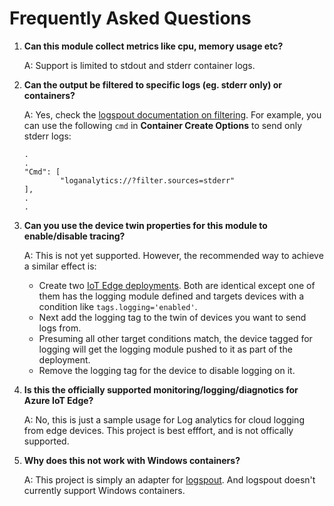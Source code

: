 # Frequently Asked Questions

1. **Can this module collect metrics like cpu, memory usage etc?**

    A: Support is limited to stdout and stderr container logs. 

1. **Can the output be filtered to specific logs (eg. stderr only) or containers?**

    A: Yes, check the [logspout documentation on filtering](https://github.com/gliderlabs/logspout#including-specific-containers). For example, you can use the following ```cmd``` in **Container Create Options** to send only stderr logs:

    ```
    .
    .
    "Cmd": [
            "loganalytics://?filter.sources=stderr"
    ],
    .
    .
    ```

1. **Can you use the device twin properties for this module to enable/disable tracing?**

    A: This is not yet supported. However, the recommended way to achieve a similar effect is:

    * Create two [IoT Edge deployments](https://docs.microsoft.com/en-us/azure/iot-edge/how-to-deploy-monitor). Both are identical except one of them has the logging module defined and targets devices with a condition like ```tags.logging='enabled'```.
    * Next add the logging tag to the twin of devices you want to send logs from.
    * Presuming all other target conditions match, the device tagged for logging will get the logging module pushed to it as part of the deployment.
    * Remove the logging tag for the device to disable logging on it.

1. **Is this the officially supported monitoring/logging/diagnotics for Azure IoT Edge?**

    A: No, this is just a sample usage for Log analytics for cloud logging from edge devices. This project is best efffort, and is not offically supported.

5. **Why does this not work with Windows containers?**

    A: This project is simply an adapter for [logspout](https://github.com/gliderlabs/logspout). And logspout doesn't currently support Windows containers.